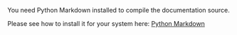 You need Python Markdown installed to compile the documentation source.

Please see how to install it for your system here: [Python Markdown](http://freewisdom.org/projects/python-markdown/Installation)